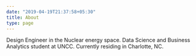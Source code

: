 ```yaml
---
date: "2019-04-19T21:37:58+05:30"
title: About
type: page
---
```


Design Engineer in the Nuclear energy space. Data Science and Business Analytics student at UNCC. Currently residing in Charlotte, NC.